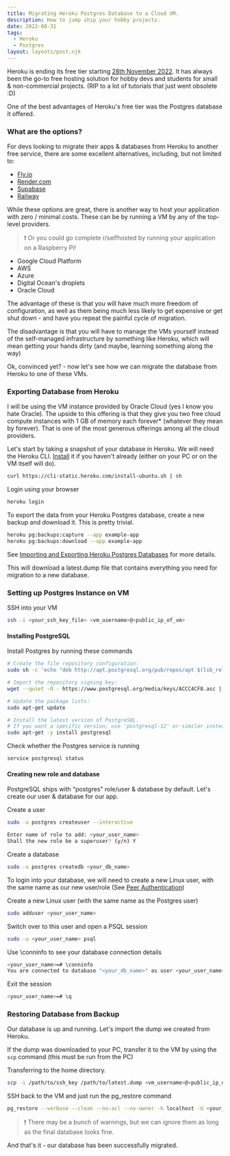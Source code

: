 ```yaml
---
title: Migrating Heroku Postgres Database to a Cloud VM.
description: How to jump ship your hobby projects.
date: 2022-08-31
tags:
  - Heroku
  - Postgres
layout: layouts/post.njk
---
```


Heroku is ending its free tier starting [28th November 2022](https://blog.heroku.com/next-chapter). It has always been the go-to free hosting solution for hobby devs and students for small & non-commercial projects. (RIP to a lot of tutorials that just went obsolete :D)

One of the best advantages of Heroku's free tier was the Postgres database it offered.

### What are the options?

For devs looking to migrate their apps & databases from Heroku to another free service, there are some excellent alternatives, including, but not limited to:

- [Fly.io](https://fly.io/)
- [Render.com](https://render.com/)
- [Supabase](https://supabase.com/)
- [Railway](https://railway.app/)

While these options are great, there is another way to host your application with zero / minimal costs. These can be by running a VM by any of the top-level providers.

> :exclamation: Or you could go complete r/selfhosted by running your application on a Raspberry Pi! 

- Google Cloud Platform
- AWS
- Azure
- Digital Ocean's droplets
- Oracle Cloud

The advantage of these is that you will have much more freedom of configuration, as well as them being much less likely to get expensive or get shut down - and have you repeat the painful cycle of migration.

The disadvantage is that you will have to manage the VMs yourself instead of the self-managed infrastructure by something like Heroku, which will mean getting your hands dirty (and maybe, learning something along the way)

Ok, convinced yet? - now let's see how we can migrate the database from Heroku to one of these VMs.

### Exporting Database from Heroku

I will be using the VM instance provided by Oracle Cloud (yes I know you hate Oracle). The upside to this offering is that they give you two free cloud compute instances with 1 GB of memory each forever\* (whatever they mean by forever). That is one of the most generous offerings among all the cloud providers.

Let's start by taking a snapshot of your database in Heroku. We will need the Heroku CLI. [Install](https://devcenter.heroku.com/articles/heroku-cli) it if you haven't already (either on your PC or on the VM itself will do).

```bash
curl https://cli-static.heroku.com/install-ubuntu.sh | sh
```

Login using your browser

```bash
heroku login
```

To export the data from your Heroku Postgres database, create a new backup and download it. This is pretty trivial.

```bash
heroku pg:backups:capture --app example-app
heroku pg:backups:download --app example-app
```

See [Importing and Exporting Heroku Postgres Databases](https://devcenter.heroku.com/articles/heroku-postgres-import-export) for more details.

This will download a latest.dump file that contains everything you need for migration to a new database.

### Setting up Postgres Instance on VM

SSH into your VM

```bash
ssh -i <your_ssh_key_file> <vm_username>@<public_ip_of_vm>
```

#### Installing PostgreSQL

Install Postgres by running these commands

```bash
# Create the file repository configuration:
sudo sh -c 'echo "deb http://apt.postgresql.org/pub/repos/apt $(lsb_release -cs)-pgdg main" > /etc/apt/sources.list.d/pgdg.list'

# Import the repository signing key:
wget --quiet -O - https://www.postgresql.org/media/keys/ACCC4CF8.asc | sudo apt-key add -

# Update the package lists:
sudo apt-get update

# Install the latest version of PostgreSQL.
# If you want a specific version, use 'postgresql-12' or similar instead of 'postgresql':
sudo apt-get -y install postgresql
```

Check whether the Postgres service is running

```bash
service postgresql status
```

#### Creating new role and database

PostgreSQL ships with "postgres" role/user & database by default. Let's create our user & database for our app.

Create a user

```bash
sudo -u postgres createuser --interactive
```

```bash
Enter name of role to add: <your_user_name>
Shall the new role be a superuser? (y/n) Y
```

Create a database

```bash
sudo -u postgres createdb <your_db_name>
```

To login into your database, we will need to create a new Linux user, with the same name as our new user/role (See [Peer Authentication](https://www.postgresql.org/docs/current/auth-peer.html))

Create a new Linux user (with the same name as the Postgres user)

```bash
sudo adduser <your_user_name>
```

Switch over to this user and open a PSQL session

```bash
sudo -u <your_user_name> psql
```

Use \conninfo to see your database connection details

```bash
<your_user_name>=# \conninfo
You are connected to database "<your_db_name>" as user <your_user_name> via socket in "/var/run/postgresql" at port "5432".
```

Exit the session

```bash
<your_user_name>=# \q
```

### Restoring Database from Backup

Our database is up and running. Let's import the dump we created from Heroku.

If the dump was downloaded to your PC, transfer it to the VM by using the `scp` command (this must be run from the PC)

Transferring to the home directory.

```bash
scp -i /path/to/ssh_key /path/to/latest.dump <vm_username>@<public_ip_of_vm>:/home/ubuntu
```

SSH back to the VM and just run the pg_restore command

```bash
pg_restore --verbose --clean --no-acl --no-owner -h localhost -U <your_user_name> -d <your_db_name> latest.dump
```

> :exclamation:  There may be a bunch of warnings, but we can ignore them as long as the final database looks fine. 

And that's it - our database has been successfully migrated.
